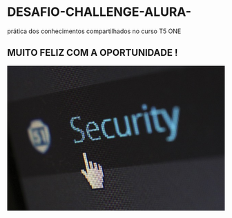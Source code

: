 # DESAFIO-CHALLENGE-ALURA-
prática dos conhecimentos compartilhados no curso T5 ONE
## MUITO FELIZ COM A OPORTUNIDADE ! ##


<img src="imagens/security.jpg"/>
